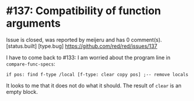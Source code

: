 
#137: Compatibility of function arguments
================================================================================
Issue is closed, was reported by meijeru and has 0 comment(s).
[status.built] [type.bug]
<https://github.com/red/red/issues/137>

I have to come back to #133: I am worried about the program line in `compare-func-specs`:

```
if pos: find f-type /local [f-type: clear copy pos] ;-- remove locals
```

It looks to me that it does not do what it should. The result of `clear` is an empty block.



